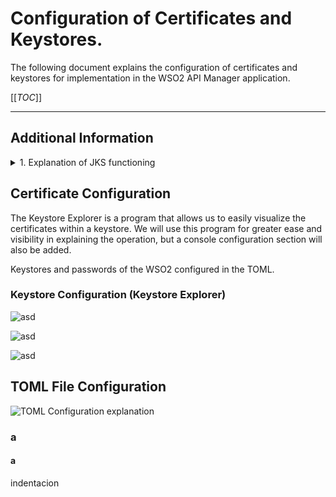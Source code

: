 # Configuration of Certificates and Keystores.

The following document explains the configuration of certificates and keystores for implementation in the WSO2 API Manager application.

[[_TOC_]]

---

## Additional Information

<details>
<summary> 1. Explanation of JKS functioning </summary>

wso2carbon.jks: This keystore contains the key pair and is used by default for storing certificates.

client-truststore.jks: This keystore stores the default trust keys that contain the certificates used in SSL communication.

> wso2carbon.jks and client-truststore.jks are the original names of the keystores that come with the WSO2 product. When adding the certificates and keys of different client environments, it was decided to change their names to: client-primary-keystore.jks = wso2carbon.jks and client-truststore.jks = client-truststore.jkss

</details>

## Certificate Configuration

The Keystore Explorer is a program that allows us to easily visualize the certificates within a keystore. We will use this program for greater ease and visibility in explaining the operation, but a console configuration section will also be added.

Keystores and passwords of the WSO2 configured in the TOML.


### Keystore Configuration (Keystore Explorer)


![asd](../img/keystores-certificate-client.png)

![asd](../img/keystores-certificate-gateway.png)

![asd](../img/keystores-certificate-trustore.png)


## TOML File Configuration

![TOML Configuration explanation](../img/keystores-toml.png)

### a
#### a
indentacion